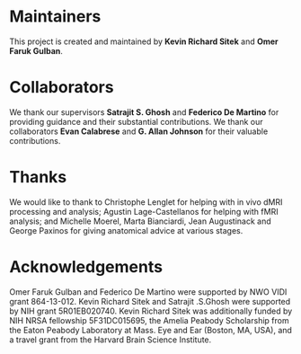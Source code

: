 # Maintainers
This project is created and maintained by __Kevin Richard Sitek__ and __Omer Faruk Gulban__.

# Collaborators
We thank our supervisors __Satrajit S. Ghosh__ and __Federico De Martino__ for providing guidance and their substantial contributions. We thank our collaborators __Evan Calabrese__ and __G. Allan Johnson__ for their valuable contributions.

# Thanks
We would like to thank to Christophe Lenglet for helping with in vivo dMRI processing and analysis; Agustin Lage-Castellanos for helping with fMRI analysis; and Michelle Moerel, Marta Bianciardi, Jean Augustinack and George Paxinos for giving anatomical advice at various stages.

# Acknowledgements
Omer Faruk Gulban and Federico De Martino were supported by NWO VIDI grant 864-13-012. Kevin Richard Sitek and Satrajit .S.Ghosh were supported by NIH grant  5R01EB020740. Kevin Richard Sitek was additionally funded by NIH NRSA fellowship 5F31DC015695, the Amelia Peabody Scholarship from the Eaton Peabody Laboratory at Mass. Eye and Ear (Boston, MA, USA), and a travel grant from the Harvard Brain Science Institute.
